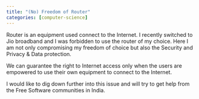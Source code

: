 ```yaml
---
title: "(No) Freedom of Router"
categories: [computer-science]
---
```


Router is an equipment used connect to the Internet. I recently switched to Jio broadband and I was forbidden to use the router of my choice. Here I am not only compromising my freedom of choice but also the Security and Privacy & Data protection.

We can guarantee the right to Internet access only when the users are empowered to use their own equipment to connect to the Internet.

I would like to dig down further into this issue and will try to get help from the Free Software communities in India.
